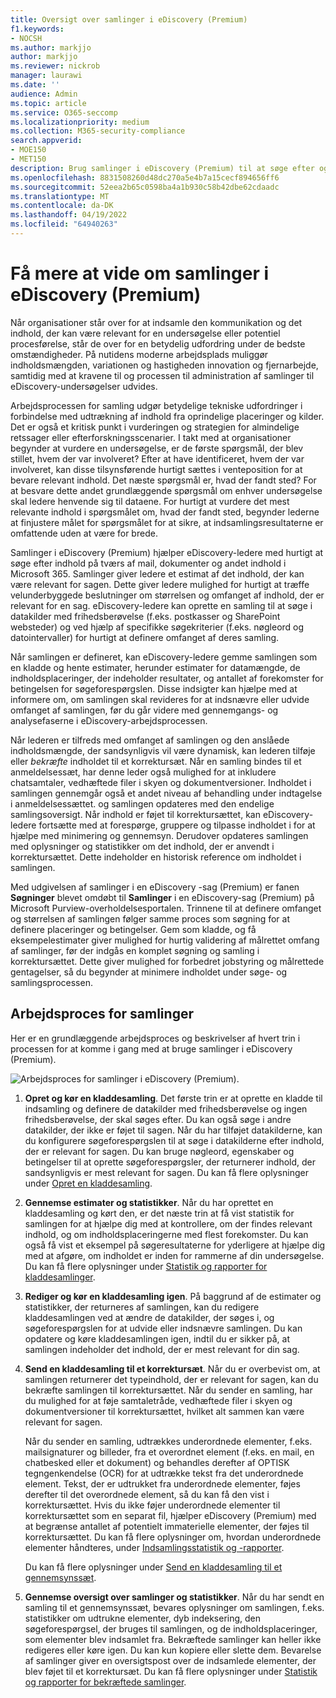 ```yaml
---
title: Oversigt over samlinger i eDiscovery (Premium)
f1.keywords:
- NOCSH
ms.author: markjjo
author: markjjo
ms.reviewer: nickrob
manager: laurawi
ms.date: ''
audience: Admin
ms.topic: article
ms.service: O365-seccomp
ms.localizationpriority: medium
ms.collection: M365-security-compliance
search.appverid:
- MOE150
- MET150
description: Brug samlinger i eDiscovery (Premium) til at søge efter og indsamle indhold, der er i forhold til din sag eller undersøgelse.
ms.openlocfilehash: 8831508260d48dc270a5e4b7a15cecf894656ff6
ms.sourcegitcommit: 52eea2b65c0598ba4a1b930c58b42dbe62cdaadc
ms.translationtype: MT
ms.contentlocale: da-DK
ms.lasthandoff: 04/19/2022
ms.locfileid: "64940263"
---
```

# <a name="learn-about-collections-in-ediscovery-premium"></a>Få mere at vide om samlinger i eDiscovery (Premium)

Når organisationer står over for at indsamle den kommunikation og det indhold, der kan være relevant for en undersøgelse eller potentiel procesførelse, står de over for en betydelig udfordring under de bedste omstændigheder. På nutidens moderne arbejdsplads muliggør indholdsmængden, variationen og hastigheden innovation og fjernarbejde, samtidig med at kravene til og processen til administration af samlinger til eDiscovery-undersøgelser udvides.

Arbejdsprocessen for samling udgør betydelige tekniske udfordringer i forbindelse med udtrækning af indhold fra oprindelige placeringer og kilder. Det er også et kritisk punkt i vurderingen og strategien for almindelige retssager eller efterforskningsscenarier. I takt med at organisationer begynder at vurdere en undersøgelse, er de første spørgsmål, der blev stillet, hvem der var involveret? Efter at have identificeret, hvem der var involveret, kan disse tilsynsførende hurtigt sættes i venteposition for at bevare relevant indhold. Det næste spørgsmål er, hvad der fandt sted? For at besvare dette andet grundlæggende spørgsmål om enhver undersøgelse skal ledere henvende sig til dataene. For hurtigt at vurdere det mest relevante indhold i spørgsmålet om, hvad der fandt sted, begynder lederne at finjustere målet for spørgsmålet for at sikre, at indsamlingsresultaterne er omfattende uden at være for brede.

Samlinger i eDiscovery (Premium) hjælper eDiscovery-ledere med hurtigt at søge efter indhold på tværs af mail, dokumenter og andet indhold i Microsoft 365. Samlinger giver ledere et estimat af det indhold, der kan være relevant for sagen. Dette giver ledere mulighed for hurtigt at træffe velunderbyggede beslutninger om størrelsen og omfanget af indhold, der er relevant for en sag. eDiscovery-ledere kan oprette en samling til at søge i datakilder med frihedsberøvelse (f.eks. postkasser og SharePoint websteder) og ved hjælp af specifikke søgekriterier (f.eks. nøgleord og datointervaller) for hurtigt at definere omfanget af deres samling.

Når samlingen er defineret, kan eDiscovery-ledere gemme samlingen som en kladde og hente estimater, herunder estimater for datamængde, de indholdsplaceringer, der indeholder resultater, og antallet af forekomster for betingelsen for søgeforespørgslen. Disse indsigter kan hjælpe med at informere om, om samlingen skal revideres for at indsnævre eller udvide omfanget af samlingen, før du går videre med gennemgangs- og analysefaserne i eDiscovery-arbejdsprocessen.

Når lederen er tilfreds med omfanget af samlingen og den anslåede indholdsmængde, der sandsynligvis vil være dynamisk, kan lederen tilføje eller *bekræfte* indholdet til et korrektursæt. Når en samling bindes til et anmeldelsessæt, har denne leder også mulighed for at inkludere chatsamtaler, vedhæftede filer i skyen og dokumentversioner. Indholdet i samlingen gennemgår også et andet niveau af behandling under indtagelse i anmeldelsessættet. og samlingen opdateres med den endelige samlingsoversigt. Når indhold er føjet til korrektursættet, kan eDiscovery-ledere fortsætte med at forespørge, gruppere og tilpasse indholdet i for at hjælpe med minimering og gennemsyn. Derudover opdateres samlingen med oplysninger og statistikker om det indhold, der er anvendt i korrektursættet. Dette indeholder en historisk reference om indholdet i samlingen.

Med udgivelsen af samlinger i en eDiscovery -sag (Premium) er fanen **Søgninger** blevet omdøbt til **Samlinger** i en eDiscovery-sag (Premium) på Microsoft Purview-overholdelsesportalen. Trinnene til at definere omfanget og størrelsen af samlingen følger samme proces som søgning for at definere placeringer og betingelser. Gem som kladde, og få eksempelestimater giver mulighed for hurtig validering af målrettet omfang af samlinger, før der indgås en komplet søgning og samling i korrektursættet. Dette giver mulighed for forbedret jobstyring og målrettede gentagelser, så du begynder at minimere indholdet under søge- og samlingsprocessen.

## <a name="collections-workflow"></a>Arbejdsproces for samlinger

Her er en grundlæggende arbejdsproces og beskrivelser af hvert trin i processen for at komme i gang med at bruge samlinger i eDiscovery (Premium).

![Arbejdsproces for samlinger i eDiscovery (Premium).](../media/CollectionsWorkflow.png)

1. **Opret og kør en kladdesamling**. Det første trin er at oprette en kladde til indsamling og definere de datakilder med frihedsberøvelse og ingen frihedsberøvelse, der skal søges efter. Du kan også søge i andre datakilder, der ikke er føjet til sagen. Når du har tilføjet datakilderne, kan du konfigurere søgeforespørgslen til at søge i datakilderne efter indhold, der er relevant for sagen. Du kan bruge nøgleord, egenskaber og betingelser til at oprette søgeforespørgsler, der returnerer indhold, der sandsynligvis er mest relevant for sagen. Du kan få flere oplysninger under [Opret en kladdesamling](create-draft-collection.md).

2. **Gennemse estimater og statistikker**. Når du har oprettet en kladdesamling og kørt den, er det næste trin at få vist statistik for samlingen for at hjælpe dig med at kontrollere, om der findes relevant indhold, og om indholdsplaceringerne med flest forekomster. Du kan også få vist et eksempel på søgeresultaterne for yderligere at hjælpe dig med at afgøre, om indholdet er inden for rammerne af din undersøgelse. Du kan få flere oplysninger under [Statistik og rapporter for kladdesamlinger](collection-statistics-reports.md#statistics-and-reports-for-draft-collections).

3. **Rediger og kør en kladdesamling igen**. På baggrund af de estimater og statistikker, der returneres af samlingen, kan du redigere kladdesamlingen ved at ændre de datakilder, der søges i, og søgeforespørgslen for at udvide eller indsnævre samlingen. Du kan opdatere og køre kladdesamlingen igen, indtil du er sikker på, at samlingen indeholder det indhold, der er mest relevant for din sag.

4. **Send en kladdesamling til et korrektursæt**. Når du er overbevist om, at samlingen returnerer det typeindhold, der er relevant for sagen, kan du bekræfte samlingen til korrektursættet. Når du sender en samling, har du mulighed for at føje samtaletråde, vedhæftede filer i skyen og dokumentversioner til korrektursættet, hvilket alt sammen kan være relevant for sagen.

   Når du sender en samling, udtrækkes underordnede elementer, f.eks. mailsignaturer og billeder, fra et overordnet element (f.eks. en mail, en chatbesked eller et dokument) og behandles derefter af OPTISK tegngenkendelse (OCR) for at udtrække tekst fra det underordnede element. Tekst, der er udtrukket fra underordnede elementer, føjes derefter til det overordnede element, så du kan få den vist i korrektursættet. Hvis du ikke føjer underordnede elementer til korrektursættet som en separat fil, hjælper eDiscovery (Premium) med at begrænse antallet af potentielt immaterielle elementer, der føjes til korrektursættet. Du kan få flere oplysninger om, hvordan underordnede elementer håndteres, under [Indsamlingsstatistik og -rapporter](collection-statistics-reports.md#collection-contents).

   Du kan få flere oplysninger under [Send en kladdesamling til et gennemsynssæt](commit-draft-collection.md).

5. **Gennemse oversigt over samlinger og statistikker**. Når du har sendt en samling til et gennemsynssæt, bevares oplysninger om samlingen, f.eks. statistikker om udtrukne elementer, dyb indeksering, den søgeforespørgsel, der bruges til samlingen, og de indholdsplaceringer, som elementer blev indsamlet fra. Bekræftede samlinger kan heller ikke redigeres eller køre igen. Du kan kun kopiere eller slette dem. Bevarelse af samlinger giver en oversigtspost over de indsamlede elementer, der blev føjet til et korrektursæt. Du kan få flere oplysninger under [Statistik og rapporter for bekræftede samlinger](collection-statistics-reports.md#statistics-and-reports-for-committed-collections).
